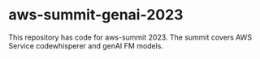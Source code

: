 # aws-summit-genai-2023

This repository has code for aws-summit 2023. The summit covers AWS Service codewhisperer and genAI FM models.